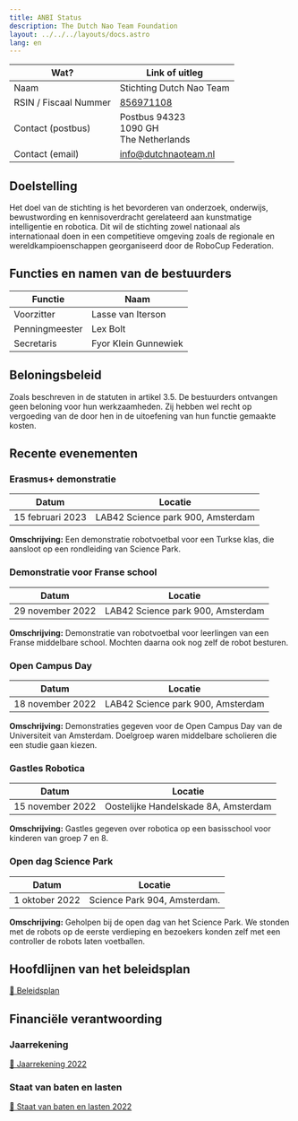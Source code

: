 ```yaml
---
title: ANBI Status
description: The Dutch Nao Team Foundation
layout: ../../../layouts/docs.astro
lang: en
---
```


| Wat?                  | Link of uitleg                                                                   |
| --------------------- | -------------------------------------------------------------------------------- |
| Naam                  | Stichting Dutch Nao Team                                                         |
| RSIN / Fiscaal Nummer | <a target="_blank" href="https://www.kvk.nl/bestellen/#/67403638" >856971108</a> |
| Contact (postbus)     | Postbus 94323 <br> 1090 GH <br> The Netherlands                                  |
| Contact (email)       | info@dutchnaoteam.nl                                                             |

## Doelstelling

Het doel van de stichting is het bevorderen van onderzoek, onderwijs, bewustwording en kennisoverdracht gerelateerd aan kunstmatige intelligentie en robotica. Dit wil de stichting zowel nationaal als internationaal doen in een competitieve omgeving zoals de regionale en wereldkampioenschappen georganiseerd door de RoboCup Federation.

## Functies en namen van de bestuurders

| Functie        | Naam                 |
| -------------- | -------------------- |
| Voorzitter     | Lasse van Iterson    |
| Penningmeester | Lex Bolt             |
| Secretaris     | Fyor Klein Gunnewiek |

## Beloningsbeleid

Zoals beschreven in de statuten in artikel 3.5. De bestuurders ontvangen geen beloning voor hun werkzaamheden. Zij hebben wel recht op vergoeding van de door hen in de uitoefening van hun functie gemaakte kosten.

## Recente evenementen

### Erasmus+ demonstratie

| Datum            | Locatie                           |
| ---------------- | --------------------------------- |
| 15 februari 2023 | LAB42 Science park 900, Amsterdam |

**Omschrijving:**
Een demonstratie robotvoetbal voor een Turkse klas, die aansloot op een rondleiding van Science Park.

### Demonstratie voor Franse school

| Datum            | Locatie                           |
| ---------------- | --------------------------------- |
| 29 november 2022 | LAB42 Science park 900, Amsterdam |

**Omschrijving:**
Demonstratie van robotvoetbal voor leerlingen van een Franse middelbare school. Mochten daarna ook nog zelf de robot besturen.

### Open Campus Day

| Datum            | Locatie                           |
| ---------------- | --------------------------------- |
| 18 november 2022 | LAB42 Science park 900, Amsterdam |

**Omschrijving:**
Demonstraties gegeven voor de Open Campus Day van de Universiteit van Amsterdam. Doelgroep waren middelbare scholieren die een studie gaan kiezen.

### Gastles Robotica

| Datum            | Locatie                              |
| ---------------- | ------------------------------------ |
| 15 november 2022 | Oostelijke Handelskade 8A, Amsterdam |

**Omschrijving:**
Gastles gegeven over robotica op een basisschool voor kinderen van groep 7 en 8.

### Open dag Science Park

| Datum          | Locatie                      |
| -------------- | ---------------------------- |
| 1 oktober 2022 | Science Park 904, Amsterdam. |

**Omschrijving:**
Geholpen bij de open dag van het Science Park. We stonden met de robots op de eerste verdieping en bezoekers konden zelf met een controller de robots laten voetballen.

## Hoofdlijnen van het beleidsplan

[📄 Beleidsplan](/anbi/Beleidsplan.pdf)

## Financiële verantwoording

### Jaarrekening

[📄 Jaarrekening 2022](/anbi/Jaarrekening_DNT_2022_Getekend.pdf)

### Staat van baten en lasten

[📄 Staat van baten en lasten 2022](/anbi/Administratie2022.xlsx)
